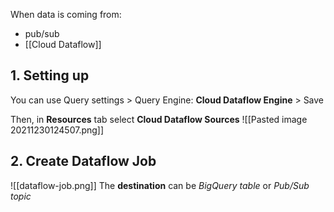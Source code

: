 When data is coming from:
- pub/sub
- [[Cloud Dataflow]]

## 1. Setting up
You can use Query settings \> Query Engine: **Cloud Dataflow Engine** \> Save

Then, in **Resources** tab select **Cloud Dataflow Sources**
![[Pasted image 20211230124507.png]]

## 2. Create Dataflow Job
![[dataflow-job.png]]
The **destination** can be *BigQuery table* or *Pub/Sub topic*